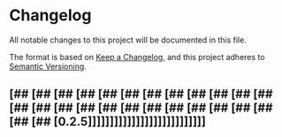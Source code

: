 # Changelog
All notable changes to this project will be documented in this file.

The format is based on [Keep a Changelog](https://keepachangelog.com/en/1.0.0/),
and this project adheres to [Semantic Versioning](https://semver.org/spec/v2.0.0.html).

## [## [## [## [## [## [## [## [## [## [## [## [## [## [## [## [## [## [## [## [## [## [## [## [## [## [## [0.2.5]]]]]]]]]]]]]]]]]]]]]]]]]]]
